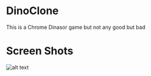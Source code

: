 # DinoClone

This is a Chrome Dinasor game but not any good but bad 
# Screen Shots

![alt text](https://drive.google.com/file/d/1LeCuE3_evWupmNwmtDSjGzemC_XKQh-Y/view)
